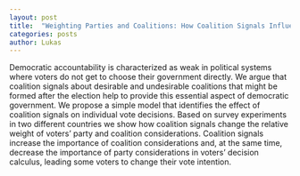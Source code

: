 ```yaml
---
layout: post
title:  "Weighting Parties and Coalitions: How Coalition Signals Influence Voting Behavior"
categories: posts
author: Lukas
---
```


Democratic accountability is characterized as weak in political systems
where voters do not get to choose their government directly. We argue
that coalition signals about desirable and undesirable coalitions that
might be formed after the election help to provide this essential aspect of
democratic government. We propose a simple model that identifies the
effect of coalition signals on individual vote decisions. Based on survey
experiments in two different countries we show how coalition signals
change the relative weight of voters’ party and coalition considerations.
Coalition signals increase the importance of coalition considerations
and, at the same time, decrease the importance of party considerations
in voters’ decision calculus, leading some voters to change their vote
intention.